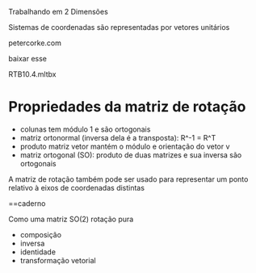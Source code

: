 Trabalhando em 2 Dimensões

Sistemas de coordenadas são representadas por vetores unitários 

petercorke.com

baixar esse 

RTB10.4.mltbx

# Propriedades da matriz de rotação

- colunas tem módulo 1 e são ortogonais
- matriz ortonormal (inversa dela é a transposta): R^-1 = R^T
- produto matriz vetor mantém o módulo e orientação do vetor v
- matriz ortogonal (SO): produto de duas matrizes e sua inversa são ortogonais

A matriz de rotação também pode ser usado para representar um ponto relativo à eixos de coordenadas distintas

==caderno


Como uma matriz SO(2) rotação pura 
- composição
- inversa
- identidade
- transformação vetorial